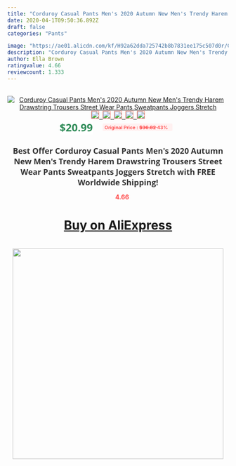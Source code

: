 ```yaml
---
title: "Corduroy Casual Pants Men's 2020 Autumn New Men's Trendy Harem Drawstring Trousers Street Wear Pants Sweatpants Joggers Stretch"
date: 2020-04-1T09:50:36.892Z
draft: false
categories: "Pants"

image: "https://ae01.alicdn.com/kf/H92a62dda725742b8b7831ee175c507d0r/Corduroy-Casual-Pants-Men-s-2020-Autumn-New-Men-s-Trendy-Harem-Drawstring-Trousers-Street-Wear.jpg"
description: "Corduroy Casual Pants Men's 2020 Autumn New Men's Trendy Harem Drawstring Trousers Street Wear Pants Sweatpants Joggers Stretch"
author: Ella Brown
ratingvalue: 4.66
reviewcount: 1.333
---
```

<br>
<div style="text-align: center;">
<a href="https://s.click.aliexpress.com/e/_ArXaRb" target="_blank" rel="nofollow noopener noreferrer"><img alt="Corduroy Casual Pants Men's 2020 Autumn New Men's Trendy Harem Drawstring Trousers Street Wear Pants Sweatpants Joggers Stretch" class="magnifier-image" src="https://ae01.alicdn.com/kf/H92a62dda725742b8b7831ee175c507d0r/Corduroy-Casual-Pants-Men-s-2020-Autumn-New-Men-s-Trendy-Harem-Drawstring-Trousers-Street-Wear.jpg_640x640.jpg">
<br>
<img style="border:1px solid salmon" src="https://ae01.alicdn.com/kf/H92a62dda725742b8b7831ee175c507d0r/Corduroy-Casual-Pants-Men-s-2020-Autumn-New-Men-s-Trendy-Harem-Drawstring-Trousers-Street-Wear.jpg_120x120.jpg">&nbsp;&nbsp;<img style="border:1px solid salmon" src="https://ae01.alicdn.com/kf/Hc043727a106147a6bfb1a8ac2a92c42eN/Corduroy-Casual-Pants-Men-s-2020-Autumn-New-Men-s-Trendy-Harem-Drawstring-Trousers-Street-Wear.jpg_120x120.jpg">&nbsp;&nbsp;<img style="border:1px solid salmon" src="https://ae01.alicdn.com/kf/H092c297428a045babeb5ebc3ed1a6be4H/Corduroy-Casual-Pants-Men-s-2020-Autumn-New-Men-s-Trendy-Harem-Drawstring-Trousers-Street-Wear.jpg_120x120.jpg">&nbsp;&nbsp;<img style="border:1px solid salmon" src="https://ae01.alicdn.com/kf/H073e7e4f0216450fb4029376bd70258bT/Corduroy-Casual-Pants-Men-s-2020-Autumn-New-Men-s-Trendy-Harem-Drawstring-Trousers-Street-Wear.jpg_120x120.jpg">&nbsp;&nbsp;<img style="border:1px solid salmon" src="https://ae01.alicdn.com/kf/H69919ebf8b9f4476b78ce8994ac46a97i/Corduroy-Casual-Pants-Men-s-2020-Autumn-New-Men-s-Trendy-Harem-Drawstring-Trousers-Street-Wear.jpg_120x120.jpg"></a></div><br0>
<div style="text-align: center;"><span style="background-color: white; border: 0px; box-sizing: border-box; color: seagreen; display: inline-block; font-family: &quot;open sans&quot; , &quot;arial&quot; , &quot;helvetica&quot; , sans-serif , &quot;heiti&quot;; font-size: 24px; font-stretch: inherit; font-weight: 700; line-height: inherit; margin: 0px 10px 0px 0px; padding: 0px; vertical-align: middle;">$20.99 </span>
<span style="background: rgb(255 , 241 , 241); border-radius: 3px; border: 0px; box-sizing: border-box; color: #ff4747; display: inline-block; font-family: inherit; font-size: 12px; font-stretch: inherit; font-style: inherit; font-variant: inherit; font-weight: 600; line-height: inherit; margin: 0px; padding: 2px 5px; transform: scale(0.9); vertical-align: middle;">Original Price : <b style="text-decoration: line-through;">$36.82 </b> 43%&nbsp;&nbsp;</span></div>
<h1 style="color: #333333; display: inline-block; font-family: &quot;open sans&quot; , &quot;arial&quot; , &quot;helvetica&quot; , sans-serif , &quot;heiti&quot;; font-size: 18px; font-stretch: inherit; font-weight: 700; text-align: center;">Best Offer Corduroy Casual Pants Men's 2020 Autumn New Men's Trendy Harem Drawstring Trousers Street Wear Pants Sweatpants Joggers Stretch with FREE Worldwide Shipping!</h1>
<div style="color: #ff4747; text-align: center;">
<img src="https://4.bp.blogspot.com/-M0ZcTcb-5uY/XleCXlxnR4I/AAAAAAAAAEc/OrjgMkXV1oMQFaCRZj5HQwOCBcu3w1FegCPcBGAYYCw/s1600/star.png" style="height: 15px;">&nbsp;<b>4.66</b></div>
<div class="button_cont" align="center"><a class="buynow_a" href="https://s.click.aliexpress.com/e/_ArXaRb" target="_blank" rel="nofollow noopener noreferrer"><H1>Buy on AliExpress</H1></a></div><br>
<div class="separator" style="clear: both; text-align: center;">
<img src="https://lh3.googleusercontent.com/-pTy5HemUv9M/XlePHvY0dAI/AAAAAAAAAE4/0nX5iRUoIWY8eMW9Dpxeirr157OZliDIgCLcBGAsYHQ/s1600/badge.gif" width="480">
</div>
